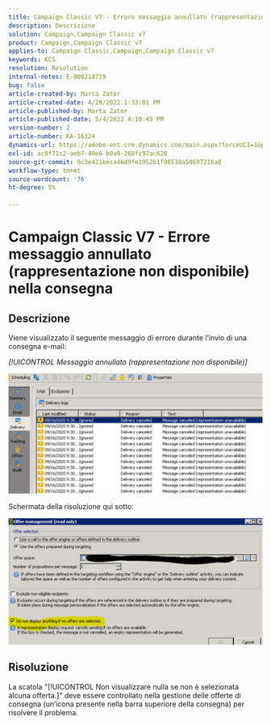 ```yaml
---
title: Campaign Classic V7 - Errore messaggio annullato (rappresentazione non disponibile) nella consegna
description: Descrizione
solution: Campaign,Campaign Classic v7
product: Campaign,Campaign Classic v7
applies-to: Campaign Classic,Campaign,Campaign Classic v7
keywords: KCS
resolution: Resolution
internal-notes: E-000218719
bug: false
article-created-by: Marta Zator
article-created-date: 4/29/2022 1:33:01 PM
article-published-by: Marta Zator
article-published-date: 5/4/2022 4:10:45 PM
version-number: 2
article-number: KA-16324
dynamics-url: https://adobe-ent.crm.dynamics.com/main.aspx?forceUCI=1&pagetype=entityrecord&etn=knowledgearticle&id=deaa59df-c0c7-ec11-a7b6-0022480a1d64
exl-id: ac8f71c2-aeb7-40e6-b0a9-268fc97ac620
source-git-commit: 0c3e421beca46d9fe1952b1f98538a50697216a0
workflow-type: tm+mt
source-wordcount: '76'
ht-degree: 5%

---
```


# Campaign Classic V7 - Errore messaggio annullato (rappresentazione non disponibile) nella consegna

## Descrizione


Viene visualizzato il seguente messaggio di errore durante l’invio di una consegna e-mail:

*[!UICONTROL Messaggio annullato (rappresentazione non disponibile)]*

![](assets/___dfaa59df-c0c7-ec11-a7b6-0022480a1d64___.png)


Schermata della risoluzione qui sotto: 


![](assets/___e1aa59df-c0c7-ec11-a7b6-0022480a1d64___.png)


## Risoluzione


La scatola &quot;[!UICONTROL Non visualizzare nulla se non è selezionata alcuna offerta.]&quot; deve essere controllato nella gestione delle offerte di consegna (un’icona presente nella barra superiore della consegna) per risolvere il problema.
